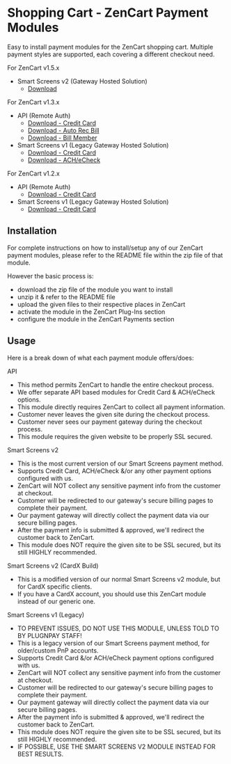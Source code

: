 # Shopping Cart - ZenCart Payment Modules

Easy to install payment modules for the ZenCart shopping cart.
Multiple payment styles are supported, each covering a different checkout need.

For ZenCart v1.5.x
* Smart Screens v2 (Gateway Hosted Solution)
  - [Download](./ZenCart_v1.5.x/zencart_1.5.7_ss2_module.zip)
  
For ZenCart v1.3.x
* API (Remote Auth)
  - [Download - Credit Card](./ZenCart_v1.3.x/zencart_1.3.8_api_module.zip)
  - [Download - Auto Rec Bill](./ZenCart_v1.3.x/zencart_1.3.8_arb_module.zip)
  - [Download - Bill Member](./ZenCart_v1.3.x/zencart_1.3.8_bm_module.zip)
* Smart Screens v1 (Legacy Gateway Hosted Solution)
  - [Download - Credit Card](./ZenCart_v1.3.x/zencart_1.3.8_cc_ss_module.zip)
  - [Download - ACH/eCheck](./ZenCart_v1.3.x/zencart_1.3.8_ach_ss_module.zip)

For ZenCart v1.2.x
* API (Remote Auth)
  - [Download - Credit Card](./ZenCart_v1.2.x/zencart_1.2.4.1_api_module.zip)
* Smart Screens v1 (Legacy Gateway Hosted Solution)
  - [Download - Credit Card](./ZenCart_v1.2.x/zencart_1.2.4.1_ss_module.zip)

## Installation

For complete instructions on how to install/setup any of our ZenCart payment modules, please refer to the README file within the zip file of that module.

However the basic process is:
* download the zip file of the module you want to install
* unzip it & refer to the README file
* upload the given files to their respective places in ZenCart
* activate the module in the ZenCart Plug-Ins section
* configure the module in the ZenCart Payments section

## Usage

Here is a break down of what each payment module offers/does:

API
* This method permits ZenCart to handle the entire checkout process.
* We offer separate API based modules for Credit Card & ACH/eCheck options.
* This module directly requires ZenCart to collect all payment information.
* Customer never leaves the given site during the checkout process.
* Customer never sees our payment gateway during the checkout process.
* This module requires the given website to be properly SSL secured.

Smart Screens v2
* This is the most current version of our Smart Screens payment method.
* Supports Credit Card, ACH/eCheck &/or any other payment options configured with us.
* ZenCart will NOT collect any sensitive payment info from the customer at checkout.
* Customer will be redirected to our gateway's secure billing pages to complete their payment.
* Our payment gateway will directly collect the payment data via our secure billing pages.
* After the payment info is submitted & approved, we'll redirect the customer back to ZenCart.
* This module does NOT require the given site to be SSL secured, but its still HIGHLY recommended.

Smart Screens v2 (CardX Build)
* This is a modified version of our normal Smart Screens v2 module, but for CardX specific clients.
* If you have a CardX account, you should use this ZenCart module instead of our generic one.

Smart Screens v1 (Legacy)
* TO PREVENT ISSUES, DO NOT USE THIS MODULE, UNLESS TOLD TO BY PLUGNPAY STAFF!
* This is a legacy version of our Smart Screens payment method, for older/custom PnP accounts.
* Supports Credit Card &/or ACH/eCheck payment options configured with us.
* ZenCart will NOT collect any sensitive payment info from the customer at checkout.
* Customer will be redirected to our gateway's secure billing pages to complete their payment.
* Our payment gateway will directly collect the payment data via our secure billing pages.
* After the payment info is submitted & approved, we'll redirect the customer back to ZenCart.
* This module does NOT require the given site to be SSL secured, but its still HIGHLY recommended.
* IF POSSIBLE, USE THE SMART SCREENS V2 MODULE INSTEAD FOR BEST RESULTS.

